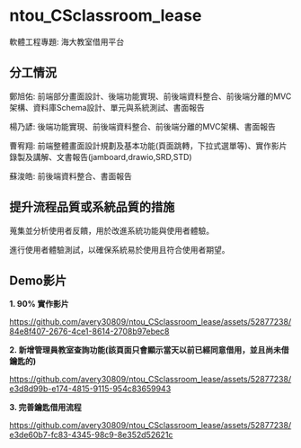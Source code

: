 # ntou_CSclassroom_lease
軟體工程專題: 海大教室借用平台

## 分工情況
鄭旭佑: 前端部分畫面設計、後端功能實現、前後端資料整合、前後端分離的MVC架構、資料庫Schema設計、單元與系統測試、書面報告

楊乃諺: 後端功能實現、前後端資料整合、前後端分離的MVC架構、書面報告

曹宥翔: 前端整體畫面設計規劃及基本功能(頁面跳轉，下拉式選單等)、實作影片錄製及講解、文書報告(jamboard,drawio,SRD,STD)

蘇浚皓: 前後端資料整合、書面報告

## 提升流程品質或系統品質的措施
蒐集並分析使用者反饋，用於改進系統功能與使用者體驗。

進行使用者體驗測試，以確保系統易於使用且符合使用者期望。

## Demo影片
**1. 90% 實作影片**  

https://github.com/avery30809/ntou_CSclassroom_lease/assets/52877238/84e8f407-2676-4ce1-8614-2708b97ebec8  

**2. 新增管理員教室查詢功能(該頁面只會顯示當天以前已經同意借用，並且尚未借鑰匙的)**
   
https://github.com/avery30809/ntou_CSclassroom_lease/assets/52877238/e3d8d99b-e174-4815-9115-954c83659943

**3. 完善鑰匙借用流程**

https://github.com/avery30809/ntou_CSclassroom_lease/assets/52877238/e3de60b7-fc83-4345-98c9-8e352d52621c


